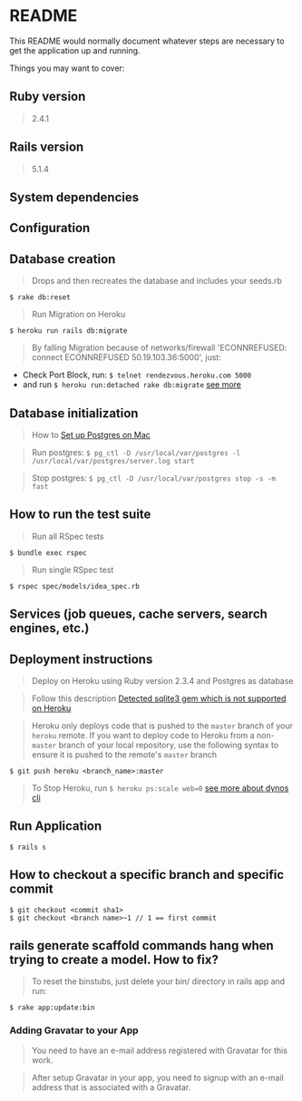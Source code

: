 # README

This README would normally document whatever steps are necessary to get the application up and running.

Things you may want to cover:

## Ruby version

> 2.4.1

## Rails version

> 5.1.4

## System dependencies

## Configuration

## Database creation

> Drops and then recreates the database and includes your seeds.rb

```
$ rake db:reset
```

> Run Migration on Heroku

```
$ heroku run rails db:migrate
```

> By falling Migration because of networks/firewall 'ECONNREFUSED: connect ECONNREFUSED 50.19.103.36:5000', just:

* Check Port Block, run: `$ telnet rendezvous.heroku.com 5000 `
* and run `$ heroku run:detached rake db:migrate` [see more](http://www.mmartinez.org/3-methods-to-work-with-heroku-in-networks-with-blocked-ports/)


## Database initialization

> How to [Set up Postgres on Mac](https://devcenter.heroku.com/articles/heroku-postgresql#set-up-postgres-on-mac)

> Run postgres: ` $ pg_ctl -D /usr/local/var/postgres -l /usr/local/var/postgres/server.log start `

> Stop postgres: ` $ pg_ctl -D /usr/local/var/postgres stop -s -m fast `

## How to run the test suite

> Run all RSpec tests

```
$ bundle exec rspec
```

> Run single RSpec test

```
$ rspec spec/models/idea_spec.rb
```

## Services (job queues, cache servers, search engines, etc.)

## Deployment instructions

> Deploy on Heroku using Ruby version 2.3.4 and Postgres as database

> Follow this description [Detected sqlite3 gem which is not supported on Heroku](https://devcenter.heroku.com/articles/sqlite3)

> Heroku only deploys code that is pushed to the `master` branch of your `heroku` remote.
If you want to deploy code to Heroku from a non-`master` branch of your local repository, use the following syntax to ensure it is pushed to the remote's `master` branch

```
$ git push heroku <branch_name>:master
```

> To Stop Heroku, run `$ heroku ps:scale web=0` [see more about dynos cli](https://devcenter.heroku.com/articles/dynos#cli-commands-for-dyno-management)

## Run Application
```
$ rails s
```

## How to checkout a specific branch and specific commit

```
$ git checkout <commit sha1>
$ git checkout <branch name>~1 // 1 == first commit
```

## **rails generate scaffold** commands hang when trying to create a model. How to fix?

> To reset the binstubs, just delete your bin/ directory in rails app and run:

```
$ rake app:update:bin
```

### Adding Gravatar to your App

> You need to have an e-mail address registered with Gravatar for this work.

> After setup Gravatar in your app, you need to signup with an e-mail address that is associated with a Gravatar.